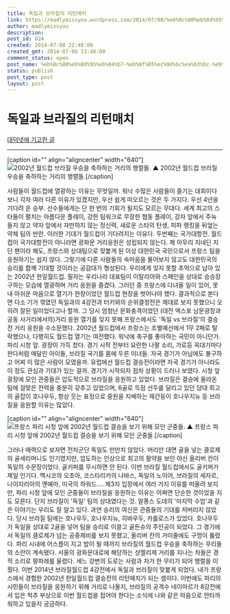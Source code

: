 ```yaml
---
title: 독일과 브라질의 리턴매치
link: https://madlymissyou.wordpress.com/2014/07/08/%eb%8c%80%eb%8d%95%eb%84%b7-%eb%8f%85%ec%9d%bc%ea%b3%bc-%eb%b8%8c%eb%9d%bc%ec%a7%88%ec%9d%98-%eb%a6%ac%ed%84%b4%eb%a7%a4%ec%b9%98/
author: madlymissyou
description: 
post_id: 824
created: 2014-07-08 22:48:00
created_gmt: 2014-07-08 13:48:00
comment_status: open
post_name: %eb%8c%80%eb%8d%95%eb%84%b7-%eb%8f%85%ec%9d%bc%ea%b3%bc-%eb%b8%8c%eb%9d%bc%ec%a7%88%ec%9d%98-%eb%a6%ac%ed%84%b4%eb%a7%a4%ec%b9%98
status: publish
post_type: post
layout: post
---
```


# 독일과 브라질의 리턴매치

[대덕넷에 기고한 글](http://www.hellodd.com/news/article.html?no=49412)

* * *

[caption id="" align="aligncenter" width="640"]![2002년 월드컵 브라질 우승을 축하하는 거리의 행렬들. ](http://www.hellodd.com/data/photos/20140728/art_1404784087.jpg) ▲ 2002년 월드컵 브라질 우승을 축하하는 거리의 행렬들.[/caption] 

사람들이 월드컵에 열광하는 이유는 무엇일까. 워낙 수많은 사람들이 즐기는 대회이다 보니 각자 여러 다른 이유가 있겠지만, 우선 쉽게 떠오르는 것은 두 가지다. 우선 4년을 기다려 온 승부. 선수들에게는 단 한 번의 기회가 될지도 모르는 무대다. 세계 최고의 스타들이 펼치는 아름다운 플레이, 강한 팀워크로 무장한 협동 플레이, 강자 앞에서 주눅 들지 않고 약자 앞에서 자만하지 않는 정신력, 새로운 스타의 탄생, 피파 랭킹을 뒤엎는 약체 팀의 반란. 이러한 기대가 월드컵이 기다려지는 이유다. 두번째는 국가대항전. 월드컵이 국가대항전이 아니라면 광화문 거리응원은 성립되지 않는다. 제 아무리 지네딘 지단 팬이라 해도, 프랑스와 상대팀으로 맞붙게 된 이상 대한민국 국민으로서 프랑스 팀을 응원하기는 쉽지 않다. 그렇기에 다른 사람들의 속마음을 물어보지 않고도 대한민국의 승리를 함께 기대할 것이라는 공감대가 형성된다. 우리에게 잊지 못할 추억으로 남아 있는 2002년 한일월드컵. 필자는 우리나라 대표팀이 이탈리아와 스페인을 상대로 승승장구하는 모습에 열광하며 거리 응원을 즐겼다. 그러던 중 프랑스에 다녀올 일이 있어, 못내 아쉬운 마음으로 열기가 한창이었던 월드컵 현장을 벗어나야 했다. 결과적으로 본다면 다소 기가 꺾였던 독일과의 4강전과 터키와의 순위결정전은 제대로 보지 못했으니 오히려 잘된 일이었다고나 할까. 그 당시 엄청난 문화충격이었던 (대전 엑스포 남문광장과 궁동 사거리에서의)거리 응원 열기를 잊지 못해 프랑스에서도 '독일 vs 브라질'의 결승전 거리 응원을 수소문했다. 2002년 월드컵에서 프랑스는 조별예선에서 1무 2패로 탈락했으나, 다행히도 월드컵 열기는 여전했다. 워낙에 축구를 좋아하는 국민이 아니던가. 파리 시청 앞. 광장이 가득 찼다. 경기 시작 전부터 요란한 나팔 소리, 가로등 꼭대기마다 판다처럼 매달린 아이들, 브라질 국기를 몸에 두른 미녀들. 자국 경기가 아님에도 불구하고 어찌 이 많은 사람이 모였을까. 유럽에선 월드컵 결승전이라면 자국 경기가 아니라도 이 정도 관심과 기대가 있는 걸까. 경기가 시작되자 점차 상황이 드러나 보였다. 시청 앞 광장에 모인 관중들은 압도적으로 브라질을 응원하고 있었다. 브라질은 결승에 올라온 팀에 걸맞은 전력을 충분히 갖추고 있었으며, 6골로 득점 선두를 달리고 있던 당대 최고의 골잡이 호나우두, 항상 웃는 표정으로 중원을 지배하는 재간둥이 호나우지뉴 등 브라질을 응원할 이유는 많았다. 

[caption id="" align="aligncenter" width="640"]![프랑스 파리 시청 앞에 2002년 월드컵 결승을 보기 위해 모인 군중들. ](http://www.hellodd.com/data/photos/20140728/art_1404784102.jpg) ▲ 프랑스 파리 시청 앞에 2002년 월드컵 결승을 보기 위해 모인 군중들.[/caption] 

그러나 매력으로 보자면 전차군단 독일도 만만치 않았다. 머리만 대면 골을 넣는 클로제의 골세리머니도 인기였지만, 압도하는 인상으로 최고의 활약을 보인 야신 올리버 칸이 독일의 수문장이었다. 골키퍼를 무시하면 안 된다. 이번 브라질 월드컵에서도 골키퍼가 제일 인기다. 멕시코의 오초아, 코스타리카의 나바스, 독일의 노이어, 브라질의 세자르, 나이지리아의 옌예마, 미국의 하워드…. 제3자 입장에서 여러 가지 이유를 떠올려 보지만, 파리 시청 앞에 모인 군중들이 브라질을 응원하는 이유는 어쩌면 단순한 것이었을 지도 모른다. 단지 브라질이 '독일' 팀의 상대였다는 것. 알퐁스 도데의 '마지막 수업'과 같은 이야기는 우리도 잘 알고 있다. 과연 승리의 여신은 관중들의 기대를 저버리지 않았다. 당시 브라질 팀에는 호나우두, 호나우지뉴, 히바우두, 카를로스가 있었다. 호나우두가 독일을 상대로 2골을 넣어 팀을 승리로 이끌고 골든슈의 주인공이 되었다. 그 경기에서 독일의 클로제가 넘는 공중제비를 보지 못했고, 올리버 칸의 거미줄에도 구멍이 뚫렸다. 파리 시내에 어스름이 지고 밤이 될 때까지 브라질의 월드컵 우승을 축하하는 무리들의 소란이 계속됐다. 서울의 광화문대로에 해당하는 샹젤리제 거리를 지나는 차들은 경적 소리로 팡파레를 울렸다. 세느 강변의 도로는 사람과 차가 한 무리가 되어 행렬을 이뤘다. 이번 2014년 브라질월드컵 4강전에서 독일과 브라질이 맞붙게 되었다. 내가 프랑스에서 경험한 2002년 한일월드컵 결승전의 리턴매치가 되는 셈이다. 이번에도 파리의 시민들이 브라질을 응원하기 위해 거리로 나올지, 브라질의 공격수 네이마르가 8강전에서 입은 척추 부상으로 이번 월드컵을 접어야 한다는 소식에 나와 같은 마음으로 안타까워하고 있을지 궁금하다.